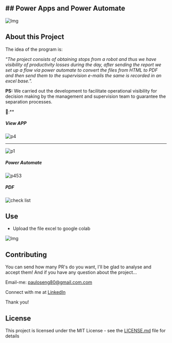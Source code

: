 ## ## Power Apps and Power Automate


 ![Img](https://github.com/steniowagner/mindCast/assets/63813811/4c0f7c9a-4e72-4987-b507-2e5549d6f7a0)



## About this Project

The idea of ​​the program is:

_"The project consists of obtaining stops from a robot and thus we have visibility of productivity losses during the day, after sending the report we set up a flow via power automate to convert the files from HTML to PDF and then send them to the supervision e-mails the same is recorded in an excel base."._

**PS:** We carried out the development to facilitate operational visibility for decision making by the management and supervision team to guarantee the separation processes.

🤩:**


##### View APP

![p4](https://user-images.githubusercontent.com/63813811/194687187-c43a2f3f-9574-4818-b9aa-a99bbe92bdaa.png)

------------------------------------------------------------------------------------------------------------

![p1](https://user-images.githubusercontent.com/63813811/194687192-967d523f-deb8-4410-90b4-3e116bf23adf.png)


##### Power Automate

![p453](https://user-images.githubusercontent.com/63813811/194687398-4f1a39f1-93dd-47cc-8d13-6ed77a4fe6ff.png)


##### PDF

![check list](https://user-images.githubusercontent.com/63813811/194687481-9375b178-c92e-437f-a412-bc549a6dad82.png)

## Use

- Upload the file excel to google colab
 
 
![Img](https://github.com/steniowagner/mindCast/assets/63813811/6202b53b-5431-4626-a4af-6f66f1b176cc)
   

## Contributing

You can send how many PR's do you want, I'll be glad to analyse and accept them! And if you have any question about the project...

Email-me: pauloseng80@gmail.com.com

Connect with me at [LinkedIn](https://www.linkedin.com/in/pauloroch/)

Thank you!

## License

This project is licensed under the MIT License - see the [LICENSE.md](https://github.com/paul0rocha/mindCast/blob/master/LICENSE) file for details


